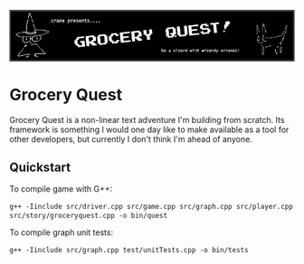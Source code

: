 [![GROCERY QUEST BANNER!](doc/banner.png)](https://cryptidddd.itch.io/groceryquest)

# Grocery Quest

Grocery Quest is a non-linear text adventure I'm building from scratch. Its framework is something I would one day like to make available as a tool for other developers, but currently I don't think I'm ahead of anyone.

## Quickstart

To compile game with G++:
```
g++ -Iinclude src/driver.cpp src/game.cpp src/graph.cpp src/player.cpp src/story/groceryquest.cpp -o bin/quest
```

To compile graph unit tests: 
```
g++ -Iinclude src/graph.cpp test/unitTests.cpp -o bin/tests
```
